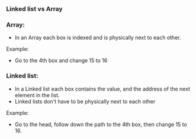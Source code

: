 ### Linked list vs Array

### Array:
- In an Array each box is indexed and is physically next to each other.

Example:
- Go to the 4th box and change 15 to 16

### Linked list:
- In a Linked list each box contains the value, and the address of the next element in the list.
- Linked lists don't have to be physically next to each other

Example:
- Go to the head, follow down the path to the 4th box, then change 15 to 16.
